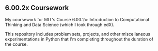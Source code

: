 ## 6.00.2x Coursework
My coursework for MIT's Course 6.00.2x: Introduction to Computational Thinking and Data Science (which I took through edX).

This repository includes problem sets, projects, and other miscellaneous experimentations in Python that I'm completing throughout the duration of the course.
